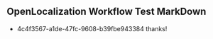 ## OpenLocalization Workflow Test MarkDown
* 4c4f3567-a1de-47fc-9608-b39fbe943384 thanks!

<!--HONumber=Jul16_HO2-->


